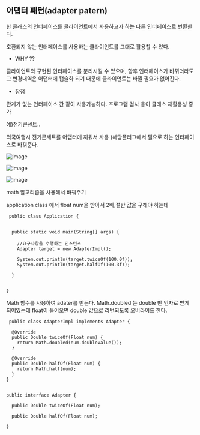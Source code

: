 ## 어댑터 패턴(adapter patern)

한 클래스의 인터페이스를 클라이언트에서 사용하고자 하는 다른 인터페이스로 변환한다.

호환되지 않는 인터페이스를 사용하는 클라이언트를 그대로 활용할 수 있다.

- WHY ?? 

클라이언트와 구현된 인터페이스를 분리시킬 수 있으며, 향후 인터페이스가 바뀌더라도 그 변경내역은 어댑터에 캡슐화 되기 때문에 클라이언트는 바뀔 필요가 없어진다.


- 장점

관계가 없는 인터페이스 간 같이 사용가능하다.
프로그램 검사 용이
클래스 재활용성 증가


예)전기콘센트..

외국여행시 전기콘세트를 어댑터에 끼워서 사용 (해당플러그에서 필요로 하는 인터페이스로 바꿔준다.

![image](https://user-images.githubusercontent.com/87956185/152647479-6e7d65c3-b932-4e45-947d-e3af199607e1.png)
 
 ![image](https://user-images.githubusercontent.com/87956185/152648464-6c91ec24-bf02-4d06-89f8-b7c20d3f55c4.png)
 
 ![image](https://user-images.githubusercontent.com/87956185/152650016-3bffa230-0920-4a1d-8cca-6f5b8c04ca76.png)

 
 math 알고리즘을 사용해서 바꿔주기
 
 application class 에서 float num을 받아서 2배,절반 값을 구해야 하는데
 
     public class Application {


      public static void main(String[] args) {

        //요구사항을 수행하는 인스턴스
        Adapter target = new AdapterImpl();

        System.out.println(target.twiceOf(100.0f));
        System.out.println(target.halfOf(100.3f));

      }


    }
 
 
 Math 함수를 사용하여 adater를 만든다.
 Math.doubled 는 double 만 인자로 받게 되어있는데
 float이 들어오면 double 값으로 리턴되도록 오버라이드 한다.
 
     public class AdapterImpl implements Adapter {

      @Override
      public Double twiceOf(Float num) {
        return Math.doubled(num.doubleValue());
      }

      @Override
      public Double halfOf(Float num) {
        return Math.half(num);
      }
    }
    
    
    public interface Adapter {

      public Double twiceOf(Float num);

      public Double halfOf(Float num);
	
    }
